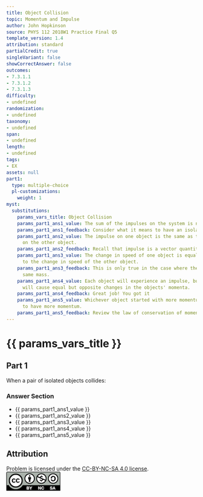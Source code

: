 ```yaml
---
title: Object Collision
topic: Momentum and Impulse
author: John Hopkinson
source: PHYS 112 2018W1 Practice Final Q5
template_version: 1.4
attribution: standard
partialCredit: true
singleVariant: false
showCorrectAnswer: false
outcomes:
- 7.3.1.1
- 7.3.1.2
- 7.3.1.3
difficulty:
- undefined
randomization:
- undefined
taxonomy:
- undefined
span:
- undefined
length:
- undefined
tags:
- EX
assets: null
part1:
  type: multiple-choice
  pl-customizations:
    weight: 1
myst:
  substitutions:
    params_vars_title: Object Collision
    params_part1_ans1_value: The sum of the impulses on the system is non-zero.
    params_part1_ans1_feedback: Consider what it means to have an isolated system!
    params_part1_ans2_value: The impulse on one object is the same as the impulse
      on the other object.
    params_part1_ans2_feedback: Recall that impulse is a vector quantity!
    params_part1_ans3_value: The change in speed of one object is equal but opposite
      to the change in speed of the other object.
    params_part1_ans3_feedback: This is only true in the case where they have the
      same mass.
    params_part1_ans4_value: Each object will experience an impulse, but these impulses
      will cause equal but opposite changes in the objects' momenta.
    params_part1_ans4_feedback: Great job! You got it
    params_part1_ans5_value: Whichever object started with more momentum will continue
      to have more momentum.
    params_part1_ans5_feedback: Review the law of conservation of momentum!
---
```

# {{ params_vars_title }}

## Part 1

When a pair of isolated objects collides:

### Answer Section

- {{ params_part1_ans1_value }}
- {{ params_part1_ans2_value }}
- {{ params_part1_ans3_value }}
- {{ params_part1_ans4_value }}
- {{ params_part1_ans5_value }}

## Attribution

Problem is licensed under the [CC-BY-NC-SA 4.0 license](https://creativecommons.org/licenses/by-nc-sa/4.0/).<br> ![The Creative Commons 4.0 license requiring attribution-BY, non-commercial-NC, and share-alike-SA license.](https://raw.githubusercontent.com/firasm/bits/master/by-nc-sa.png)